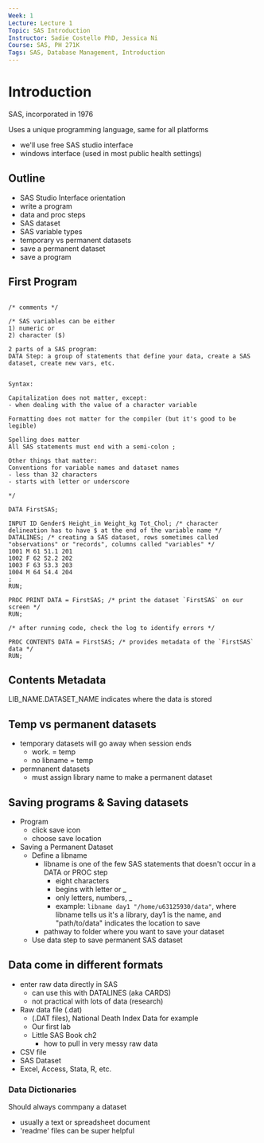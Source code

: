 ```yaml
---
Week: 1
Lecture: Lecture 1
Topic: SAS Introduction
Instructor: Sadie Costello PhD, Jessica Ni
Course: SAS, PH 271K
Tags: SAS, Database Management, Introduction
---
```


# Introduction

SAS, incorporated in 1976

Uses a unique programming language, same for all platforms

- we'll use free SAS studio interface
- windows interface (used in most public health settings)

## Outline

- SAS Studio Interface orientation
- write a program
- data and proc steps
- SAS dataset
- SAS variable types
- temporary vs permanent datasets
- save a permanent dataset
- save a program

## First Program

```SAS

/* comments */

/* SAS variables can be either 
1) numeric or 
2) character ($) 

2 parts of a SAS program:
DATA Step: a group of statements that define your data, create a SAS dataset, create new vars, etc.


Syntax:

Capitalization does not matter, except:
- when dealing with the value of a character variable

Formatting does not matter for the compiler (but it's good to be legible)

Spelling does matter
All SAS statements must end with a semi-colon ;

Other things that matter:
Conventions for variable names and dataset names
- less than 32 characters
- starts with letter or underscore

*/

DATA FirstSAS;

INPUT ID Gender$ Height_in Weight_kg Tot_Chol; /* character delineation has to have $ at the end of the variable name */
DATALINES; /* creating a SAS dataset, rows sometimes called "observations" or "records", columns called "variables" */
1001 M 61 51.1 201
1002 F 62 52.2 202
1003 F 63 53.3 203
1004 M 64 54.4 204
; 
RUN;

PROC PRINT DATA = FirstSAS; /* print the dataset `FirstSAS` on our screen */
RUN;

/* after running code, check the log to identify errors */

PROC CONTENTS DATA = FirstSAS; /* provides metadata of the `FirstSAS` data */
RUN;

```

## Contents Metadata

LIB_NAME.DATASET_NAME indicates where the data is stored

## Temp vs permanent datasets

- temporary datasets will go away when session ends
	- work. = temp
	- no libname = temp
- permnanent datasets
	- must assign library name to make a permanent dataset
	
## Saving programs & Saving datasets

- Program
	- click save icon
	- choose save location
- Saving a Permanent Dataset
	- Define a libname
		- libname is one of the few SAS statements that doesn't occur in a DATA or PROC step
			- eight characters
			- begins with letter or _
			- only letters, numbers, _
			- example: `libname day1 "/home/u63125930/data"`, where libname tells us it's a library, day1 is the name, and "path/to/data" indicates the location to save
		- pathway to folder where you want to save your dataset
	- Use data step to save permanent SAS dataset
	
## Data come in different formats

- enter raw data directly in SAS
	- can use this with DATALINES (aka CARDS)
	- not practical with lots of data (research)
- Raw data file (.dat)
	- (.DAT files), National Death Index Data for example
	- Our first lab
	- Little SAS Book ch2
		- how to pull in very messy raw data
- CSV file
- SAS Dataset
- Excel, Access, Stata, R, etc.

### Data Dictionaries

Should always commpany a dataset

- usually a text or spreadsheet document
- 'readme' files can be super helpful